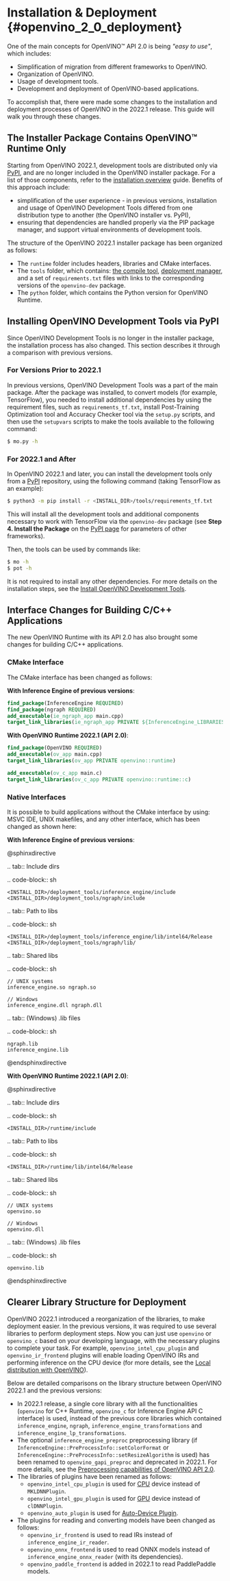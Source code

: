# Installation & Deployment {#openvino_2_0_deployment}

One of the main concepts for OpenVINO™ API 2.0 is being *"easy to use"*, which includes:
* Simplification of migration from different frameworks to OpenVINO.
* Organization of OpenVINO. 
* Usage of development tools.
* Development and deployment of OpenVINO-based applications.

To accomplish that, there were made some changes to the installation and deployment processes of OpenVINO in the 2022.1 release. This guide will walk you through these changes.

## The Installer Package Contains OpenVINO™ Runtime Only

Starting from OpenVINO 2022.1, development tools are distributed only via [PyPI](https://pypi.org/project/openvino-dev/), and are no longer included in the OpenVINO installer package. For a list of those components, refer to the [installation overview](../../../install_guides/installing-openvino-overview.md) guide. Benefits of this approach include:

* simplification of the user experience - in previous versions, installation and usage of OpenVINO Development Tools differed from one distribution type to another (the OpenVINO installer vs. PyPI), 
* ensuring that dependencies are handled properly via the PIP package manager, and support virtual environments of development tools.

The structure of the OpenVINO 2022.1 installer package has been organized as follows:

- The `runtime` folder includes headers, libraries and CMake interfaces.
- The `tools` folder, which contains: [the compile tool](../../../tools/compile_tool/README.md), [deployment manager](../../OV_Runtime_UG/deployment/deployment-manager-tool.md), and a set of `requirements.txt` files with links to the corresponding versions of the `openvino-dev` package.
- The `python` folder, which contains the Python version for OpenVINO Runtime.

## Installing OpenVINO Development Tools via PyPI

Since OpenVINO Development Tools is no longer in the installer package, the installation process has also changed. This section describes it through a comparison with previous versions.

### For Versions Prior to 2022.1

In previous versions, OpenVINO Development Tools was a part of the main package. After the package was installed, to convert models (for example, TensorFlow), you needed to install additional dependencies by using the requirement files, such as `requirements_tf.txt`, install Post-Training Optimization tool and Accuracy Checker tool via the `setup.py` scripts, and then use the `setupvars` scripts to make the tools available to the following command:

```sh
$ mo.py -h
```

### For 2022.1 and After

In OpenVINO 2022.1 and later, you can install the development tools only from a [PyPI](https://pypi.org/project/openvino-dev/) repository, using the following command (taking TensorFlow as an example):

```sh
$ python3 -m pip install -r <INSTALL_DIR>/tools/requirements_tf.txt 
```

This will install all the development tools and additional components necessary to work with TensorFlow via the `openvino-dev` package (see **Step 4. Install the Package** on the [PyPI page](https://pypi.org/project/openvino-dev/) for parameters of other frameworks).

Then, the tools can be used by commands like:

```sh
$ mo -h
$ pot -h
```

It is not required to install any other dependencies. For more details on the installation steps, see the [Install OpenVINO Development Tools](../../install_guides/installing-model-dev-tools.md).

## Interface Changes for Building C/C++ Applications

The new OpenVINO Runtime with its API 2.0 has also brought some changes for building C/C++ applications.

### CMake Interface

The CMake interface has been changed as follows:

**With Inference Engine of previous versions**:

```cmake
find_package(InferenceEngine REQUIRED)
find_package(ngraph REQUIRED)
add_executable(ie_ngraph_app main.cpp)
target_link_libraries(ie_ngraph_app PRIVATE ${InferenceEngine_LIBRARIES} ${NGRAPH_LIBRARIES})
```

**With OpenVINO Runtime 2022.1 (API 2.0)**:

```cmake
find_package(OpenVINO REQUIRED)
add_executable(ov_app main.cpp)
target_link_libraries(ov_app PRIVATE openvino::runtime)

add_executable(ov_c_app main.c)
target_link_libraries(ov_c_app PRIVATE openvino::runtime::c)
```

### Native Interfaces

It is possible to build applications without the CMake interface by using: MSVC IDE, UNIX makefiles, and any other interface, which has been changed as shown here:

**With Inference Engine of previous versions**:

@sphinxdirective

.. tab:: Include dirs

  .. code-block:: sh
    
    <INSTALL_DIR>/deployment_tools/inference_engine/include
    <INSTALL_DIR>/deployment_tools/ngraph/include

.. tab:: Path to libs

  .. code-block:: sh

    <INSTALL_DIR>/deployment_tools/inference_engine/lib/intel64/Release
    <INSTALL_DIR>/deployment_tools/ngraph/lib/

.. tab:: Shared libs

  .. code-block:: sh

    // UNIX systems
    inference_engine.so ngraph.so

    // Windows
    inference_engine.dll ngraph.dll

.. tab:: (Windows) .lib files

  .. code-block:: sh
  
    ngraph.lib
    inference_engine.lib

@endsphinxdirective

**With OpenVINO Runtime 2022.1 (API 2.0)**:

@sphinxdirective

.. tab:: Include dirs

  .. code-block:: sh

    <INSTALL_DIR>/runtime/include

.. tab:: Path to libs

  .. code-block:: sh

    <INSTALL_DIR>/runtime/lib/intel64/Release

.. tab:: Shared libs

  .. code-block:: sh

    // UNIX systems
    openvino.so

    // Windows
    openvino.dll

.. tab:: (Windows) .lib files

  .. code-block:: sh

    openvino.lib

@endsphinxdirective

## Clearer Library Structure for Deployment

OpenVINO 2022.1 introduced a reorganization of the libraries, to make deployment easier. In the previous versions, it was required to use several libraries to perform deployment steps. Now you can just use `openvino` or `openvino_c` based on your developing language,  with the necessary plugins to complete your task. For example, `openvino_intel_cpu_plugin` and `openvino_ir_frontend` plugins will enable loading OpenVINO IRs and performing inference on the CPU device (for more details, see the [Local distribution with OpenVINO](../deployment/local-distribution.md)).

Below are detailed comparisons on the library structure between OpenVINO 2022.1 and the previous versions:

* In 2022.1 release, a single core library with all the functionalities (`openvino` for C++ Runtime, `openvino_c` for Inference Engine API C interface) is used, instead of the previous core libraries which contained `inference_engine`, `ngraph`, `inference_engine_transformations` and `inference_engine_lp_transformations`.
* The optional `inference_engine_preproc` preprocessing library (if `InferenceEngine::PreProcessInfo::setColorFormat` or `InferenceEngine::PreProcessInfo::setResizeAlgorithm` is used) has been renamed to `openvino_gapi_preproc` and deprecated in 2022.1. For more details, see the [Preprocessing capabilities of OpenVINO API 2.0](preprocessing.md).
* The libraries of plugins have been renamed as follows:
   * `openvino_intel_cpu_plugin` is used for [CPU](../supported_plugins/CPU.md) device instead of `MKLDNNPlugin`.
   * `openvino_intel_gpu_plugin` is used for [GPU](../supported_plugins/GPU.md) device instead of `clDNNPlugin`.
   * `openvino_auto_plugin` is used for [Auto-Device Plugin](../auto_device_selection.md).
* The plugins for reading and converting models have been changed as follows:
   * `openvino_ir_frontend` is used to read IRs instead of `inference_engine_ir_reader`.
   * `openvino_onnx_frontend` is used to read ONNX models instead of `inference_engine_onnx_reader` (with its dependencies). 
   * `openvino_paddle_frontend` is added in 2022.1 to read PaddlePaddle models.

<!-----
Older versions of OpenVINO had several core libraries and plugin modules:
- Core: `inference_engine`, `ngraph`, `inference_engine_transformations`, `inference_engine_lp_transformations`
- Optional `inference_engine_preproc` preprocessing library (if `InferenceEngine::PreProcessInfo::setColorFormat` or `InferenceEngine::PreProcessInfo::setResizeAlgorithm` are used)
- Plugin libraries:
 - `MKLDNNPlugin` for [CPU](../supported_plugins/CPU.md) device
 - `clDNNPlugin` for [GPU](../supported_plugins/GPU.md) device
 - `MultiDevicePlugin` for [Multi-device execution](../multi_device.md)
 - others
- Plugins to read and convert a model:
 - `inference_engine_ir_reader` to read OpenVINO IR
 - `inference_engine_onnx_reader` (with its dependencies) to read ONNX models
Now, the modularity is more clear:
- A single core library with all the functionality `openvino` for C++ runtime
- `openvino_c` with Inference Engine API C interface
- **Deprecated** Optional `openvino_gapi_preproc` preprocessing library (if `InferenceEngine::PreProcessInfo::setColorFormat` or `InferenceEngine::PreProcessInfo::setResizeAlgorithm` are used)
 - Use [preprocessing capabilities from OpenVINO 2.0](../preprocessing_overview.md)
- Plugin libraries with clear names:
 - `openvino_intel_cpu_plugin`
 - `openvino_intel_gpu_plugin`
 - `openvino_auto_plugin`
 - others
- Plugins to read and convert models:
 - `openvino_ir_frontend` to read OpenVINO IR
 - `openvino_onnx_frontend` to read ONNX models
 - `openvino_paddle_frontend` to read Paddle models
---->
